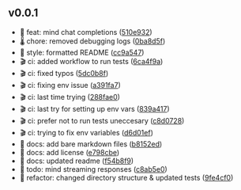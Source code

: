 ##  v0.0.1

* 🌟 feat: mind chat completions ([510e932](https://github.com/ArnavK-09/mddb/commit/510e932))
* 🌡️ chore: removed debugging logs ([0ba8d5f](https://github.com/ArnavK-09/mddb/commit/0ba8d5f))
* 🎀 style: formatted README ([cc9a547](https://github.com/ArnavK-09/mddb/commit/cc9a547))
* 🎬 ci: added workflow to run tests ([6ca4f9a](https://github.com/ArnavK-09/mddb/commit/6ca4f9a))
* 🎬 ci: fixed typos ([5dc0b8f](https://github.com/ArnavK-09/mddb/commit/5dc0b8f))
* 🎬 ci: fixing env issue ([a391fa7](https://github.com/ArnavK-09/mddb/commit/a391fa7))
* 🎬 ci: last time trying ([288fae0](https://github.com/ArnavK-09/mddb/commit/288fae0))
* 🎬 ci: last try for setting up env vars ([839a417](https://github.com/ArnavK-09/mddb/commit/839a417))
* 🎬 ci: prefer not to run tests uneccesary ([c8d0728](https://github.com/ArnavK-09/mddb/commit/c8d0728))
* 🎬 ci: trying to fix env variables ([d6d01ef](https://github.com/ArnavK-09/mddb/commit/d6d01ef))
* 🎲 docs: add bare markdown files ([b8152ed](https://github.com/ArnavK-09/mddb/commit/b8152ed))
* 🎲 docs: add license ([e798cbe](https://github.com/ArnavK-09/mddb/commit/e798cbe))
* 🎲 docs: updated readme ([f54b8f9](https://github.com/ArnavK-09/mddb/commit/f54b8f9))
* 🏮 todo: mind streaming responses ([c8ab5e0](https://github.com/ArnavK-09/mddb/commit/c8ab5e0))
* 🚀 refactor: changed directory structure & updated tests ([9fe4cf0](https://github.com/ArnavK-09/mddb/commit/9fe4cf0))




